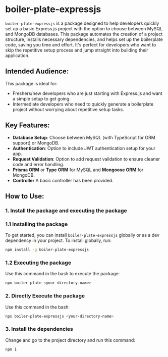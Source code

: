 # boiler-plate-expressjs

`boiler-plate-expressjs` is a package designed to help developers quickly set up a basic Express.js project with the option to choose between MySQL and MongoDB databases. This package automates the creation of a project structure, installs necessary dependencies, and helps set up the boilerplate code, saving you time and effort. It's perfect for developers who want to skip the repetitive setup process and jump straight into building their application.

## Intended Audience:
This package is ideal for:
- Freshers/new developers who are just starting with Express.js and want a simple setup to get going.
- Intermediate developers who need to quickly generate a boilerplate project without worrying about repetitive setup tasks.

## Key Features:
- **Database Setup**: Choose between MySQL (with TypeScript for ORM support) or MongoDB.
- **Authentication**: Option to include JWT authentication setup for your app.
- **Request Validation**: Option to add request validation to ensure cleaner code and error handling.
- **Prisma ORM** or **Type ORM** for MySQL and **Mongoose ORM** for MongoDB.
- **Controller** A basic controller has been provided.

## How to Use:

### 1. Install the package and executing the package

### 1.1 Installing the package
To get started, you can install `boiler-plate-expressjs` globally or as a dev dependency in your project. To install globally, run:

```bash
npm install -g boiler-plate-expressjs
```
### 1.2 Executing the package
Use this command in the bash to execute the package:
```bash
npx boiler-plate <your-directory-name>
```
### 2. Directly Execute the package
Use this command in the bash:
```bash
npx boiler-plate-expressjs <your-directory-name>
```
### 3. Install the dependencies
Change and go to the project directory and run this command:
```bash
npm i
```
